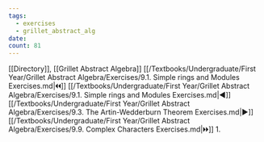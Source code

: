 ```yaml
---
tags:
  - exercises
  - grillet_abstract_alg
date:
count: 81
---
```

[[Directory]], [[Grillet Abstract Algebra]]
[[/Textbooks/Undergraduate/First Year/Grillet Abstract Algebra/Exercises/9.1. Simple rings and Modules Exercises.md|🞀🞀]] [[/Textbooks/Undergraduate/First Year/Grillet Abstract Algebra/Exercises/9.1. Simple rings and Modules Exercises.md|◀]] [[/Textbooks/Undergraduate/First Year/Grillet Abstract Algebra/Exercises/9.3. The Artin-Wedderburn Theorem Exercises.md|▶]] [[/Textbooks/Undergraduate/First Year/Grillet Abstract Algebra/Exercises/9.9. Complex Characters Exercises.md|🞂🞂]]
1. 